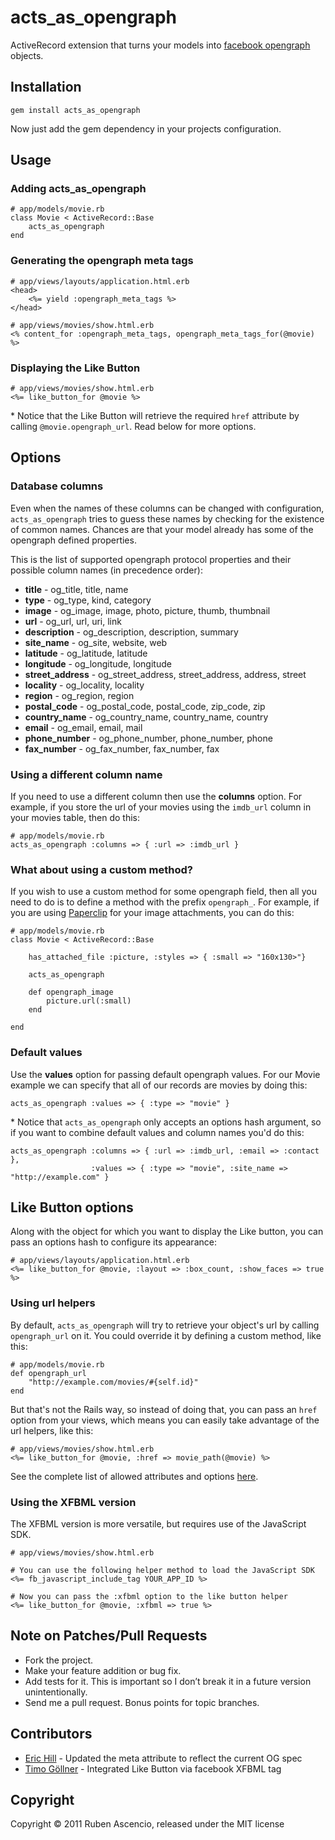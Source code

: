 # acts\_as\_opengraph

ActiveRecord extension that turns your models into [facebook opengraph](http://developers.facebook.com/docs/opengraph/) objects.
 
## Installation

	gem install acts_as_opengraph
	
Now just add the gem dependency in your projects configuration. 

## Usage

### Adding acts\_as\_opengraph

	# app/models/movie.rb
	class Movie < ActiveRecord::Base
		acts_as_opengraph
	end
	
### Generating the opengraph meta tags
	
	# app/views/layouts/application.html.erb	
	<head>
		<%= yield :opengraph_meta_tags %>
	</head>
	
	# app/views/movies/show.html.erb
	<% content_for :opengraph_meta_tags, opengraph_meta_tags_for(@movie) %>
	
### Displaying the Like Button
	# app/views/movies/show.html.erb
	<%= like_button_for @movie %>

\* Notice that the Like Button will retrieve the required `href` attribute by calling `@movie.opengraph_url`. Read below for more options. 

	
## Options

### Database columns

Even when the names of these columns can be changed with configuration, `acts_as_opengraph` tries to guess these names by checking for the existence of common names. Chances are that your model already has some of the opengraph defined properties. 

This is the list of supported opengraph protocol properties and their possible column names (in precedence order):

* __title__  - og\_title, title, name
* __type__ - og\_type, kind, category
* __image__ - og\_image, image, photo, picture, thumb, thumbnail
* __url__ - og\_url, url, uri, link
* __description__ - og\_description, description, summary
* __site\_name__ - og\_site, website, web
* __latitude__ - og\_latitude, latitude
* __longitude__ - og\_longitude, longitude
* __street\_address__ - og\_street\_address, street_address, address, street
* __locality__ - og\_locality, locality
* __region__ - og\_region, region
* __postal\_code__ - og\_postal\_code, postal\_code, zip\_code, zip
* __country\_name__ - og\_country_name, country\_name, country
* __email__ - og\_email, email, mail
* __phone\_number__ - og\_phone\_number, phone\_number, phone
* __fax\_number__ - og\_fax\_number, fax\_number, fax

### Using a different column name

If you need to use a different column then use the __columns__ option. For example, if you store the url of your movies using the `imdb_url` column in your movies table, then do this:

	# app/models/movie.rb
	acts_as_opengraph :columns => { :url => :imdb_url }
	
### What about using a custom method?

If you wish to use a custom method for some opengraph field, then all you need to do is to define a method with the prefix `opengraph_`. 
For example, if you are using [Paperclip](https://github.com/thoughtbot/paperclip) for your image attachments, you can do this:

	# app/models/movie.rb
	class Movie < ActiveRecord::Base
	
		has_attached_file :picture, :styles => { :small => "160x130>"}
	
		acts_as_opengraph
		
		def opengraph_image
			picture.url(:small)
		end
		
	end
	
### Default values

Use the __values__ option for passing default opengraph values. For our Movie example we can specify that all of our records are movies by doing this:

	acts_as_opengraph :values => { :type => "movie" }
	
\* Notice that `acts_as_opengraph` only accepts an options hash argument, so if you want to combine default values and column names you'd do this:

	acts_as_opengraph :columns => { :url => :imdb_url, :email => :contact }, 
	                  :values => { :type => "movie", :site_name => "http://example.com" }
	
## Like Button options

Along with the object for which you want to display the Like button, you can pass an options hash to configure its appearance:

	# app/views/layouts/application.html.erb	
	<%= like_button_for @movie, :layout => :box_count, :show_faces => true  %>
	
### Using url helpers

By default, `acts_as_opengraph` will try to retrieve your object's url by calling `opengraph_url` on it. You could override it by defining a custom method, like this:

	# app/models/movie.rb
	def opengraph_url
		"http://example.com/movies/#{self.id}"
	end
	
But that's not the Rails way, so instead of doing that, you can pass an `href` option from your views, which means you can easily take advantage of the url helpers, like this:

	# app/views/movies/show.html.erb
	<%= like_button_for @movie, :href => movie_path(@movie) %>
	
See the complete list of allowed attributes and options [here](http://developers.facebook.com/docs/reference/plugins/like/).

### Using the XFBML version

The XFBML version is more versatile, but requires use of the JavaScript SDK.

	# app/views/movies/show.html.erb
	
	# You can use the following helper method to load the JavaScript SDK
	<%= fb_javascript_include_tag YOUR_APP_ID %>
	
	# Now you can pass the :xfbml option to the like button helper
	<%= like_button_for @movie, :xfbml => true %>

## Note on Patches/Pull Requests

* Fork the project.
* Make your feature addition or bug fix.
* Add tests for it. This is important so I don’t break it in a future version unintentionally.
* Send me a pull request. Bonus points for topic branches.

## Contributors

* [Eric Hill](https://github.com/rhizome) - Updated the meta attribute to reflect the current OG spec
* [Timo Göllner](https://github.com/TeaMoe) - Integrated Like Button via facebook XFBML tag

## Copyright

Copyright &copy; 2011 Ruben Ascencio, released under the MIT license 






